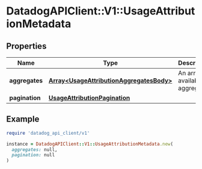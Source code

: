 # DatadogAPIClient::V1::UsageAttributionMetadata

## Properties

| Name | Type | Description | Notes |
| ---- | ---- | ----------- | ----- |
| **aggregates** | [**Array&lt;UsageAttributionAggregatesBody&gt;**](UsageAttributionAggregatesBody.md) | An array of available aggregates. | [optional] |
| **pagination** | [**UsageAttributionPagination**](UsageAttributionPagination.md) |  | [optional] |

## Example

```ruby
require 'datadog_api_client/v1'

instance = DatadogAPIClient::V1::UsageAttributionMetadata.new(
  aggregates: null,
  pagination: null
)
```

